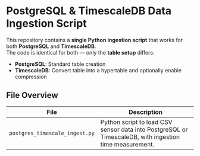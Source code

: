 
# PostgreSQL & TimescaleDB Data Ingestion Script

This repository contains a **single Python ingestion script** that works for both **PostgreSQL** and **TimescaleDB**.  
The code is identical for both — only the **table setup** differs:

- **PostgreSQL**: Standard table creation
- **TimescaleDB**: Convert table into a hypertable and optionally enable compression


##  File Overview

| File | Description |
|------|-------------|
| `postgres_timescale_ingest.py` | Python script to load CSV sensor data into PostgreSQL or TimescaleDB, with ingestion time measurement. |

